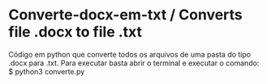 # Converte-docx-em-txt / Converts file .docx to file .txt

Código em python que converte todos os arquivos de uma pasta do tipo .docx para .txt. Para executar basta abrir o terminal e executar o comando: $ python3 converte.py
